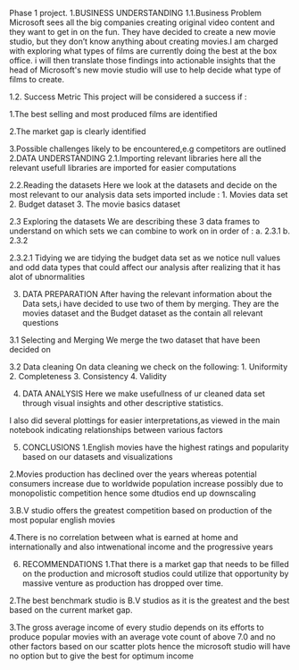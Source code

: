 Phase 1 project.
1.BUSINESS UNDERSTANDING
1.1.Business Problem
Microsoft sees all the big companies creating original video content and they want to get in on the fun. They have decided to create a new movie studio, but they don’t know anything about creating movies.I am charged with exploring what types of films are currently doing the best at the box office. i will then translate those findings into actionable insights that the head of Microsoft's new movie studio will use to help decide what type of films to create.

1.2. Success Metric
This project will be considered a success if :

  1.The best selling and most produced films are identified
  
  2.The market gap is clearly identified
  
  3.Possible challenges likely to be encountered,e.g competitors are outlined
2.DATA UNDERSTANDING
2.1.Importing relevant libraries
here all the relevant usefull libraries are imported for easier computations

2.2.Reading the datasets
Here we look at the datasets and decide on the most relevant to our analysis data sets imported include : 1. Movies data set 2. Budget dataset 3. The movie basics dataset

2.3 Exploring the datasets
We are describing these 3 data frames to understand on which sets we can combine to work on in order of : a. 2.3.1 b. 2.3.2

2.3.2.1 Tidying
we are tidying the budget data set as we notice null values and odd data types that could affect our analysis after realizing that it has alot of ubnormalities

3. DATA PREPARATION
After having the relevant information about the Data sets,i have decided to use two of them by merging. They are the movies dataset and the Budget dataset as the contain all relevant questions

3.1 Selecting and Merging
We merge the two dataset that have been decided on

3.2 Data cleaning
On data cleaning we check on the following: 1. Uniformity 2. Completeness 3. Consistency 4. Validity

4. DATA ANALYSIS
Here we make usefullness of ur cleaned data set through visual insights and other descriptive statistics.

I also did several plottings for easier interpretations,as viewed in the main notebook indicating relationships between various factors

5. CONCLUSIONS
1.English movies have the highest ratings and popularity based on our datasets and visualizations

2.Movies production has declined over the years whereas potential consumers increase due to worldwide population increase possibly due to monopolistic competition hence some dtudios end up downscaling

3.B.V studio offers the greatest competition based on production of the most popular english movies

4.There is no correlation between what is earned at home and internationally and also intwenational income and the progressive years

6. RECOMMENDATIONS
1.That there is a market gap that needs to be filled on the production and microsoft studios could utilize that opportunity by massive venture as production has dropped over time.

2.The best benchmark studio is B.V studios as it is the greatest and the best based on the current market gap.

3.The gross average income of every studio depends on its efforts to produce popular movies with an average vote count of above 7.0 and no other factors based on our scatter plots hence the microsoft studio will have no option but to give the best for optimum income
